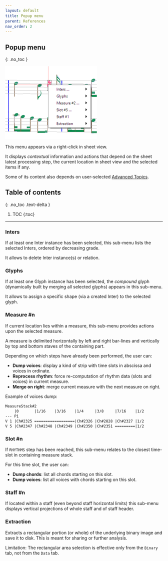 ```yaml
---
layout: default
title: Popup menu
parent: References
nav_order: 2
---
```

## Popup menu
{: .no_toc }

![](../assets/images/popup_menu.png)

This menu appears via a right-click in sheet view.

It displays _contextual_ information and actions that depend on the sheet latest processing step,
the current location in sheet view and the selected items if any.

Some of its content also depends on user-selected [Advanced Topics](../advanced/topics.md).

## Table of contents
{: .no_toc .text-delta }

1. TOC
{:toc}

---

### Inters
If at least one Inter instance has been selected, this sub-menu lists the selected Inters,
ordered by decreasing grade.

It allows to delete Inter instance(s) or relation.

### Glyphs
If at least one Glyph instance has been selected, the _compound_ glyph
(dynamically built by merging all selected glyphs) appears in this sub-menu.

It allows to assign a specific shape (via a created Inter) to the selected glyph.

### Measure #n
If current location lies within a measure, this sub-menu provides actions upon the selected measure.

A measure is delimited horizontally by left and right bar-lines and vertically by top and bottom
staves of the containing part.

Depending on which steps have already been performed, the user can:
* **Dump voices**: display a kind of strip with time slots in abscissa and voices in ordinate.
* **Reprocess rhythm**: force re-computation of rhythm data (slots and voices) in current measure.
* **Merge on right**: merge current measure with the next measure on right.

Example of voices dump:
```
MeasureStack#2
    |0       |1/16    |3/16    |1/4     |3/8     |7/16    |1/2
--- P1
V 1 |Ch#2325 ==================|Ch#2326 |Ch#2828 |Ch#2327 |1/2
V 5 |Ch#2347 |Ch#2348 |Ch#2349 |Ch#2350 |Ch#2351 =========|1/2
```
### Slot #n
If `RHYTHMS` step has been reached, this sub-menu relates to the closest time-slot in containing
measure stack.

For this time slot, the user can:
* **Dump chords**: list all chords starting on this slot.
* **Dump voices**: list all voices with chords starting on this slot.

### Staff #n
If located within a staff (even beyond staff horizontal limits) this sub-menu displays
vertical projections of whole staff and of staff header.

### Extraction
Extracts a rectangular portion (or whole) of the underlying binary image and save it to disk.
This is meant for sharing or further analysis.

Limitation: The rectangular area selection is effective only from the `Binary` tab,
not from the `Data` tab.
